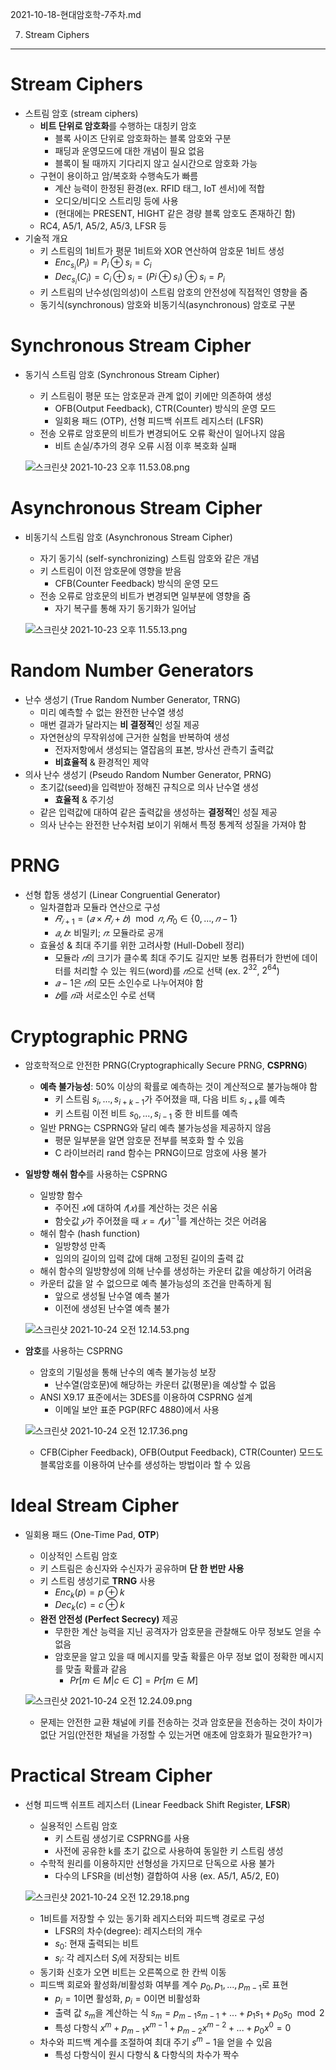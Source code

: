 2021-10-18-현대암호학-7주차.md

7. Stream Ciphers

---

# Stream Ciphers

- 스트림 암호 (stream ciphers)
    - **비트 단위로 암호화**를 수행하는 대칭키 암호
        - 블록 사이즈 단위로 암호화하는 블록 암호와 구분
        - 패딩과 운영모드에 대한 개념이 필요 없음
        - 블록이 될 때까지 기다리지 않고 실시간으로 암호화 가능
    - 구현이 용이하고 암/복호화 수행속도가 빠름
        - 계산 능력이 한정된 환경(ex. RFID 태그, IoT 센서)에 적합
        - 오디오/비디오 스트리밍 등에 사용
        - (현대에는 PRESENT, HIGHT 같은 경량 블록 암호도 존재하긴 함)
    - RC4, A5/1, A5/2, A5/3, LFSR 등
- 기술적 개요
    - 키 스트림의 1비트가 평문 1비트와 XOR 연산하여 암호문 1비트 생성
        - $Enc_{s_i}(P_i) = P_i \oplus s_i = C_i$
        - $Dec_{s_i}(C_i) = C_i \oplus s_i = (Pi \oplus s_i) \oplus s_i = P_i$
    - 키 스트림의 난수성(임의성)이 스트림 암호의 안전성에 직접적인 영향을 줌
    - 동기식(synchronous) 암호와 비동기식(asynchronous) 암호로 구분

# Synchronous Stream Cipher

- 동기식 스트림 암호 (Synchronous Stream Cipher)
    - 키 스트림이 평문 또는 암호문과 관계 없이 키에만 의존하여 생성
        - OFB(Output Feedback), CTR(Counter) 방식의 운영 모드
        - 일회용 패드 (OTP), 선형 피드백 쉬프트 레지스터 (LFSR)
    - 전송 오류로 암호문의 비트가 변경되어도 오류 확산이 일어나지 않음
        - 비트 손실/추가의 경우 오류 시점 이후 복호화 실패
    
    ![스크린샷 2021-10-23 오후 11.53.08.png](https://s3.us-west-2.amazonaws.com/secure.notion-static.com/9db39fea-2e3d-408f-8742-a7f9289e5f79/%E1%84%89%E1%85%B3%E1%84%8F%E1%85%B3%E1%84%85%E1%85%B5%E1%86%AB%E1%84%89%E1%85%A3%E1%86%BA_2021-10-23_%E1%84%8B%E1%85%A9%E1%84%92%E1%85%AE_11.53.08.png?X-Amz-Algorithm=AWS4-HMAC-SHA256&X-Amz-Credential=AKIAT73L2G45O3KS52Y5%2F20211023%2Fus-west-2%2Fs3%2Faws4_request&X-Amz-Date=20211023T154454Z&X-Amz-Expires=86400&X-Amz-Signature=901ed2519c26c9358be32f2a934d93b393c64948680a80340add5d2348f4ae56&X-Amz-SignedHeaders=host&response-content-disposition=filename%20%3D%22%25E1%2584%2589%25E1%2585%25B3%25E1%2584%258F%25E1%2585%25B3%25E1%2584%2585%25E1%2585%25B5%25E1%2586%25AB%25E1%2584%2589%25E1%2585%25A3%25E1%2586%25BA%25202021-10-23%2520%25E1%2584%258B%25E1%2585%25A9%25E1%2584%2592%25E1%2585%25AE%252011.53.08.png%22)
    

# **Asynchronous Stream Cipher**

- 비동기식 스트림 암호 (Asynchronous Stream Cipher)
    - 자기 동기식 (self-synchronizing) 스트림 암호와 같은 개념
    - 키 스트림이 이전 암호문에 영향을 받음
        - CFB(Counter Feedback) 방식의 운영 모드
    - 전송 오류로 암호문의 비트가 변경되면 일부분에 영향을 줌
        - 자기 복구를 통해 자기 동기화가 일어남
    
    ![스크린샷 2021-10-23 오후 11.55.13.png](https://s3.us-west-2.amazonaws.com/secure.notion-static.com/6ffdc521-7f77-45ed-9d4c-dbfa72d200e5/%E1%84%89%E1%85%B3%E1%84%8F%E1%85%B3%E1%84%85%E1%85%B5%E1%86%AB%E1%84%89%E1%85%A3%E1%86%BA_2021-10-23_%E1%84%8B%E1%85%A9%E1%84%92%E1%85%AE_11.55.13.png?X-Amz-Algorithm=AWS4-HMAC-SHA256&X-Amz-Credential=AKIAT73L2G45O3KS52Y5%2F20211023%2Fus-west-2%2Fs3%2Faws4_request&X-Amz-Date=20211023T154516Z&X-Amz-Expires=86400&X-Amz-Signature=b7f2bb204247db62c656654bfbd09afcf417d30f88f053798f042798deecb763&X-Amz-SignedHeaders=host&response-content-disposition=filename%20%3D%22%25E1%2584%2589%25E1%2585%25B3%25E1%2584%258F%25E1%2585%25B3%25E1%2584%2585%25E1%2585%25B5%25E1%2586%25AB%25E1%2584%2589%25E1%2585%25A3%25E1%2586%25BA%25202021-10-23%2520%25E1%2584%258B%25E1%2585%25A9%25E1%2584%2592%25E1%2585%25AE%252011.55.13.png%22)
    

# Random Number Generators

- 난수 생성기 (True Random Number Generator, TRNG)
    - 미리 예측할 수 없는 완전한 난수열 생성
    - 매번 결과가 달라지는 **비 결정적**인 성질 제공
    - 자연현상의 무작위성에 근거한 실험을 반복하여 생성
        - 전자저항에서 생성되는 열잡음의 표본, 방사선 관측기 출력값
        - **비효율적** & 환경적인 제약
- 의사 난수 생성기 (Pseudo Random Number Generator, PRNG)
    - 초기값(seed)을 입력받아 정해진 규칙으로 의사 난수열 생성
        - **효율적** & 주기성
    - 같은 입력값에 대하여 같은 출력값을 생성하는 **결정적**인 성질 제공
    - 의사 난수는 완전한 난수처럼 보이기 위해서 특정 통계적 성질을 가져야 함

# PRNG

- 선형 합동 생성기 (Linear Congruential Generator)
    - 일차결합과 모듈라 연산으로 구성
        - $𝑅_{𝑖+1} = (𝑎×𝑅_𝑖 + 𝑏)\mod 𝑛, 𝑅_0 ∈ \{0,...,𝑛−1\}$
        - $𝑎, 𝑏$: 비밀키; $𝑛$: 모듈라로 공개
    - 효율성 & 최대 주기를 위한 고려사항 (Hull-Dobell 정리)
        - 모듈라 $𝑛$의 크기가 클수록 최대 주기도 길지만 보통 컴퓨터가 한번에 데이터를 처리할 수 있는 워드(word)를 $𝑛$으로 선택 (ex. $2^{32}$, $2^{64}$)
        - $𝑎−1$은 $𝑛$의 모든 소인수로 나누어져야 함
        - $𝑏$를 $𝑛$과 서로소인 수로 선택

# Cryptographic PRNG

- 암호학적으로 안전한 PRNG(Cryptographically Secure PRNG, **CSPRNG**)
    - **예측 불가능성**: 50% 이상의 확률로 예측하는 것이 계산적으로 불가능해야 함
        - 키 스트림 $s_i, ..., s_{i+k-1}$가 주어졌을 때, 다음 비트 $s_{i+k}$를 예측
        - 키 스트림 이전 비트 $s_0, ..., s_{i-1}$ 중 한 비트를 예측
    - 일반 PRNG는 CSPRNG와 달리 예측 불가능성을 제공하지 않음
        - 평문 일부분을 알면 암호문 전부를 복호화 할 수 있음
        - C 라이브러리 rand 함수는 PRNG이므로 암호에 사용 불가
- **일방향 해쉬 함수**를 사용하는 CSPRNG
    - 일방향 함수
        - 주어진 $𝑥$에 대하여 $𝑓(𝑥)$를 계산하는 것은 쉬움
        - 함숫값 $𝑦$가 주어졌을 때 $𝑥=𝑓(𝑦)^{−1}$를 계산하는 것은 어려움
    - 해쉬 함수 (hash function)
        - 일방향성 만족
        - 임의의 길이의 입력 값에 대해 고정된 길이의 출력 값
    - 해쉬 함수의 일방향성에 의해 난수를 생성하는 카운터 값을 예상하기 어려움
    - 카운터 값을 알 수 없으므로 예측 불가능성의 조건을 만족하게 됨
        - 앞으로 생성될 난수열 예측 불가
        - 이전에 생성된 난수열 예측 불가
    
    ![스크린샷 2021-10-24 오전 12.14.53.png](https://s3.us-west-2.amazonaws.com/secure.notion-static.com/64075646-ce84-4fa2-849a-7e0facb31ff4/%E1%84%89%E1%85%B3%E1%84%8F%E1%85%B3%E1%84%85%E1%85%B5%E1%86%AB%E1%84%89%E1%85%A3%E1%86%BA_2021-10-24_%E1%84%8B%E1%85%A9%E1%84%8C%E1%85%A5%E1%86%AB_12.14.53.png?X-Amz-Algorithm=AWS4-HMAC-SHA256&X-Amz-Credential=AKIAT73L2G45O3KS52Y5%2F20211023%2Fus-west-2%2Fs3%2Faws4_request&X-Amz-Date=20211023T154542Z&X-Amz-Expires=86400&X-Amz-Signature=727d32fd8d433e933e0f46d0c02cbd427d0df61fd874185042208a5b1f79ce9a&X-Amz-SignedHeaders=host&response-content-disposition=filename%20%3D%22%25E1%2584%2589%25E1%2585%25B3%25E1%2584%258F%25E1%2585%25B3%25E1%2584%2585%25E1%2585%25B5%25E1%2586%25AB%25E1%2584%2589%25E1%2585%25A3%25E1%2586%25BA%25202021-10-24%2520%25E1%2584%258B%25E1%2585%25A9%25E1%2584%258C%25E1%2585%25A5%25E1%2586%25AB%252012.14.53.png%22)
    
- **암호**를 사용하는 CSPRNG
    - 암호의 기밀성을 통해 난수의 예측 불가능성 보장
        - 난수열(암호문)에 해당하는 카운터 값(평문)을 예상할 수 없음
    - ANSI X9.17 표준에서는 3DES를 이용하여 CSPRNG 설계
        - 이메일 보안 표준 PGP(RFC 4880)에서 사용
    
    ![스크린샷 2021-10-24 오전 12.17.36.png](https://s3.us-west-2.amazonaws.com/secure.notion-static.com/3b2981ac-4fa2-4975-8644-32d1dc723c39/%E1%84%89%E1%85%B3%E1%84%8F%E1%85%B3%E1%84%85%E1%85%B5%E1%86%AB%E1%84%89%E1%85%A3%E1%86%BA_2021-10-24_%E1%84%8B%E1%85%A9%E1%84%8C%E1%85%A5%E1%86%AB_12.17.36.png?X-Amz-Algorithm=AWS4-HMAC-SHA256&X-Amz-Credential=AKIAT73L2G45O3KS52Y5%2F20211023%2Fus-west-2%2Fs3%2Faws4_request&X-Amz-Date=20211023T154553Z&X-Amz-Expires=86400&X-Amz-Signature=15df207600d31e9e9ef353d5ebfc8b83df6e9d1fdbc5935bf202352f9679dd78&X-Amz-SignedHeaders=host&response-content-disposition=filename%20%3D%22%25E1%2584%2589%25E1%2585%25B3%25E1%2584%258F%25E1%2585%25B3%25E1%2584%2585%25E1%2585%25B5%25E1%2586%25AB%25E1%2584%2589%25E1%2585%25A3%25E1%2586%25BA%25202021-10-24%2520%25E1%2584%258B%25E1%2585%25A9%25E1%2584%258C%25E1%2585%25A5%25E1%2586%25AB%252012.17.36.png%22)
    
    - CFB(Cipher Feedback), OFB(Output Feedback), CTR(Counter) 모드도 블록암호를 이용하여 난수를 생성하는 방법이라 할 수 있음

# Ideal Stream Cipher

- 일회용 패드 (One-Time Pad, **OTP**)
    - 이상적인 스트림 암호
    - 키 스트림은 송신자와 수신자가 공유하며 **단 한 번만 사용**
    - 키 스트림 생성기로 **TRNG** 사용
        - $Enc_k(p) = p \oplus k$
        - $Dec_k(c) = c \oplus k$
    - **완전 안전성 (Perfect Secrecy)** 제공
        - 무한한 계산 능력을 지닌 공격자가 암호문을 관찰해도 아무 정보도 얻을 수 없음
        - 암호문을 알고 있을 때 메시지를 맞출 확률은 아무 정보 없이 정확한 메시지를 맞출 확률과 같음
            - $Pr[m \in M | c \in C] = Pr[m \in M]$
    
    ![스크린샷 2021-10-24 오전 12.24.09.png](https://s3.us-west-2.amazonaws.com/secure.notion-static.com/225c25d7-5e3d-4fa5-b9f1-9171b90155a7/%E1%84%89%E1%85%B3%E1%84%8F%E1%85%B3%E1%84%85%E1%85%B5%E1%86%AB%E1%84%89%E1%85%A3%E1%86%BA_2021-10-24_%E1%84%8B%E1%85%A9%E1%84%8C%E1%85%A5%E1%86%AB_12.24.09.png?X-Amz-Algorithm=AWS4-HMAC-SHA256&X-Amz-Credential=AKIAT73L2G45O3KS52Y5%2F20211023%2Fus-west-2%2Fs3%2Faws4_request&X-Amz-Date=20211023T154629Z&X-Amz-Expires=86400&X-Amz-Signature=ed3fdf06456d256eaafbf67d645a67a897cbf30c4251d93449fd48b9256ce950&X-Amz-SignedHeaders=host&response-content-disposition=filename%20%3D%22%25E1%2584%2589%25E1%2585%25B3%25E1%2584%258F%25E1%2585%25B3%25E1%2584%2585%25E1%2585%25B5%25E1%2586%25AB%25E1%2584%2589%25E1%2585%25A3%25E1%2586%25BA%25202021-10-24%2520%25E1%2584%258B%25E1%2585%25A9%25E1%2584%258C%25E1%2585%25A5%25E1%2586%25AB%252012.24.09.png%22)
    
    - 문제는 안전한 교환 채널에 키를 전송하는 것과 암호문을 전송하는 것이 차이가 없단 거임(안전한 채널을 가정할 수 있는거면 애초에 암호화가 필요한가?ㅋ)

# Practical Stream Cipher

- 선형 피드백 쉬프트 레지스터 (Linear Feedback Shift Register, **LFSR**)
    - 실용적인 스트림 암호
        - 키 스트림 생성기로 CSPRNG를 사용
        - 사전에 공유한 k를 초기 값으로 사용하여 동일한 키 스트림 생성
    - 수학적 원리를 이용하지만 선형성을 가지므로 단독으로 사용 불가
        - 다수의 LFSR을 (비선형) 결합하여 사용 (ex. A5/1, A5/2, E0)
    
    ![스크린샷 2021-10-24 오전 12.29.18.png](https://s3.us-west-2.amazonaws.com/secure.notion-static.com/20f9c2ab-af31-4356-9a1e-301da804b82f/%E1%84%89%E1%85%B3%E1%84%8F%E1%85%B3%E1%84%85%E1%85%B5%E1%86%AB%E1%84%89%E1%85%A3%E1%86%BA_2021-10-24_%E1%84%8B%E1%85%A9%E1%84%8C%E1%85%A5%E1%86%AB_12.29.18.png?X-Amz-Algorithm=AWS4-HMAC-SHA256&X-Amz-Credential=AKIAT73L2G45O3KS52Y5%2F20211023%2Fus-west-2%2Fs3%2Faws4_request&X-Amz-Date=20211023T154642Z&X-Amz-Expires=86400&X-Amz-Signature=ca75cae70b382955fbb90d49c29e4b5e417b8c808e7d5b577ed5cf723ad6b657&X-Amz-SignedHeaders=host&response-content-disposition=filename%20%3D%22%25E1%2584%2589%25E1%2585%25B3%25E1%2584%258F%25E1%2585%25B3%25E1%2584%2585%25E1%2585%25B5%25E1%2586%25AB%25E1%2584%2589%25E1%2585%25A3%25E1%2586%25BA%25202021-10-24%2520%25E1%2584%258B%25E1%2585%25A9%25E1%2584%258C%25E1%2585%25A5%25E1%2586%25AB%252012.29.18.png%22)
    
    - 1비트를 저장할 수 있는 동기화 레지스터와 피드백 경로로 구성
        - LFSR의 차수(degree): 레지스터의 개수
        - $s_0$: 현재 출력되는 비트
        - $s_i$: 각 레지스터 $S_i$에 저장되는 비트
    - 동기화 신호가 오면 비트는 오른쪽으로 한 칸씩 이동
    - 피드백 회로와 활성화/비활성화 여부를 계수 $p_0, p_1, ..., p_{m-1}$로 표현
        - $p_i=1$이면 활성화, $p_i=0$이면 비활성화
        - 출력 값 $s_m$을 계산하는 식 $s_m = p_{m-1}s_{m-1} + ... + p_1s_1 + p_0s_0 \mod 2$
        - 특성 다항식 $x^m + p_{m-1}x^{m-1} + p_{m-2}x^{m-2} + ... + p_0x^0 = 0$
    - 차수와 피드백 계수를 조절하여 최대 주기 $s^m - 1$을 얻을 수 있음
        - 특성 다항식이 원시 다항식 & 다항식의 차수가 짝수